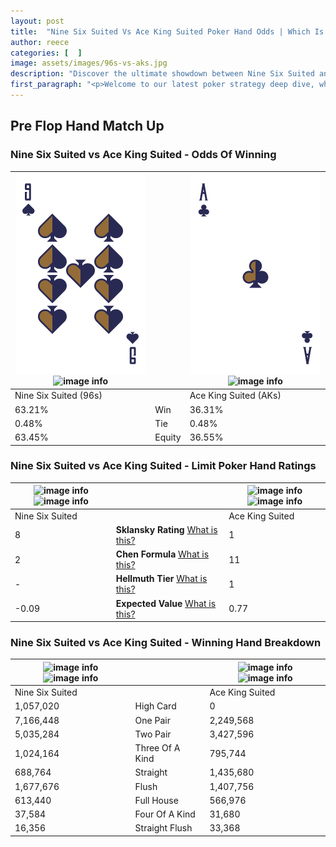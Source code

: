 ```yaml
---
layout: post
title:  "Nine Six Suited Vs Ace King Suited Poker Hand Odds | Which Is The Better Hand In Poker? A Complete Guide"
author: reece
categories: [  ]
image: assets/images/96s-vs-aks.jpg
description: "Discover the ultimate showdown between Nine Six Suited and Ace King Suited in poker! Uncover the odds, strategies, and scenarios where one hand triumphs over the other. Get ready to up your poker game with this thrilling analysis."
first_paragraph: "<p>Welcome to our latest poker strategy deep dive, where we're pitting two distinct hands against each other in a high-stakes showdown: Nine Six Suited vs Ace King Suited.</p><p>In the dynamic world of poker, every decision counts, and knowing which hand holds the upper hand is key to your success at the table.</p><p>In this article, we'll dissect these two hands, explore the scenarios where one dominates the other, and equip you with the knowledge to make strategic choices that can tip the odds in your favor.</p><p>Get ready to unravel the intriguing dynamics of these poker hands and elevate your game to new heights.</p>"
---
```




[comment]: # (sp0)

## Pre Flop Hand Match Up

<div class="table hand-ratings" markdown="1"> 



### Nine Six Suited vs Ace King Suited - Odds Of Winning


    
| ![image info](assets/images/hand1/9.png) ![image info](assets/images/hand1/6s.png) |  | ![image info](assets/images/hand2/a.png) ![image info](assets/images/hand2/ks.png) |
| -------- | -------- | -------- |
| Nine Six Suited (96s) |  | Ace King Suited (AKs) |
| 63.21% | Win | 36.31% |
| 0.48% | Tie | 0.48% |
| 63.45% | Equity | 36.55% |




[comment]: # (sp1)



### Nine Six Suited vs Ace King Suited - Limit Poker Hand Ratings


    
| ![image info](https://www.riverpairs.com/assets/images/hand1/9.png) ![image info](https://www.riverpairs.com/assets/images/hand1/6s.png) |  | ![image info](https://www.riverpairs.com/assets/images/hand2/a.png) ![image info](https://www.riverpairs.com/assets/images/hand2/ks.png) |
| -------- | -------- | -------- |
| Nine Six Suited |  | Ace King Suited |
| 8 | **Sklansky Rating** [What is this?](/sklansky-rating-explained) | 1 |
| 2 | **Chen Formula** [What is this?](/chen-formula-explained) | 11 |
| - | **Hellmuth Tier** [What is this?](/Hellmuth-tier-explained) | 1 |
| -0.09 | **Expected Value** [What is this?](/expected-value-explained) | 0.77 |




[comment]: # (sp2)



### Nine Six Suited vs Ace King Suited - Winning Hand Breakdown


    
| ![image info](https://www.riverpairs.com/assets/images/hand1/9.png) ![image info](https://www.riverpairs.com/assets/images/hand1/6s.png) |  | ![image info](https://www.riverpairs.com/assets/images/hand2/a.png) ![image info](https://www.riverpairs.com/assets/images/hand2/ks.png) |
| -------- | -------- | -------- |
| Nine Six Suited |  | Ace King Suited |
| 1,057,020 | High Card | 0 |
| 7,166,448 | One Pair | 2,249,568 |
| 5,035,284 | Two Pair | 3,427,596 |
| 1,024,164 | Three Of A Kind | 795,744 |
| 688,764 | Straight | 1,435,680 |
| 1,677,676 | Flush | 1,407,756 |
| 613,440 | Full House | 566,976 |
| 37,584 | Four Of A Kind | 31,680 |
| 16,356 | Straight Flush | 33,368 |




[comment]: # (sp3)



</div>

[comment]: # (sp4)



[comment]: # (sp5)

